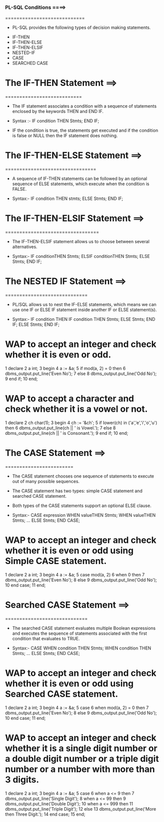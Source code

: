 


###  PL-SQL Conditions ====>
============================

* PL-SQL provides the following types of decision making statements.
- IF-THEN
- IF-THEN-ELSE
- IF-THEN-ELSIF
- NESTED-IF
- CASE
- SEARCHED CASE


# The IF-THEN Statement ==>
===========================

* The IF statement associates a condition with a sequence of statements enclosed by the keywords THEN and END IF.

* Syntax :- 
IF condition THEN
    Stmts;
END IF;

* IF the condition is true, the statements get executed and if the condition is false or NULL then the IF statement does nothing.


# The IF-THEN-ELSE Statement ==>
================================

* A sequence of IF-THEN statements can be followed by an optional sequence of ELSE statements, which execute when the condition is FALSE.

* Syntax:-
IF condition THEN
    stmts;
ELSE
    Stmts;
END IF;


# The IF-THEN-ELSIF Statement ==>
=================================

* The IF-THEN-ELSIF statement allows us to choose between several alternatives.

* Syntax:-
IF conditionTHEN
    Stmts;
ELSIF conditionTHEN
    Stmts;
ELSE
    Stmts;
END IF;


# The NESTED IF Statement ==>
=============================

* PL/SQL allows us to nest the IF-ELSE statements, which means we can use one IF or ELSE IF statement inside another IF or ELSE statement(s).

* Syntax:-
IF condition THEN
    IF condition THEN
        Stmts;
    ELSE
        Stmts;
    END IF;
ELSE
    Stmts;
END IF;


# WAP to accept an integer and check whether it is even or odd.

1  declare
2  a int;
3  begin
4      a := &a;
5      if mod(a, 2) = 0 then
6          dbms_output.put_line('Even No');
7      else
8          dbms_output.put_line('Odd No');
9      end if;
10 end;


# WAP to accept a character and check whether it is a vowel or not.

1  declare
2  ch char(1);
3  begin
4     ch := '&ch';
5     if lower(ch) in ('a','e','i','o','u') then
6        dbms_output.put_line(ch || ' is Vowel.');
7     else
8        dbms_output.put_line(ch || ' is Consonant.');
9     end if;
10 end;


# The CASE Statement ==>
========================

* The CASE statement chooses one sequence of statements to execute out of many possible sequences.

* The CASE statement has two types: simple CASE statement and searched CASE statement.

* Both types of the CASE statements support an optional ELSE clause.

* Syntax:-
CASE expression
    WHEN valueTHEN
        Stmts;
    WHEN valueTHEN
        Stmts;
    ... 
    ELSE
        Stmts;
END CASE;


# WAP to accept an integer and check whether it is even or odd using Simple CASE statement.

1  declare
2  a int;
3  begin
4    a := &a;
5    case mod(a, 2)
6        when 0 then
7            dbms_output.put_line('Even No');
8        else
9            dbms_output.put_line('Odd No');
10    end case;
11 end;


# Searched CASE Statement ==>
=============================

* The searched CASE statement evaluates multiple Boolean expressions and executes the sequence of statements associated with the first condition that evaluates to TRUE.

* Syntax:-
CASE
    WHEN condition THEN
        Stmts;
    WHEN condition THEN
        Stmts;
    ...
    ELSE
        Stmts;
END CASE;


# WAP to accept an integer and check whether it is even or odd using Searched CASE statement.

1  declare
2      a int;
3      begin
4        a := &a;
5        case
6            when mod(a, 2) = 0 then
7                dbms_output.put_line('Even No');
8            else
9                dbms_output.put_line('Odd No');
10       end case;
11  end;


# WAP to accept an integer and check whether it is a single digit number or a double digit number or a triple digit number or a number with more than 3 digits.

1  declare
2      a int;
3      begin
4        a := &a;
5        case
6            when a <= 9 then
7                dbms_output.put_line('Single Digit');
8            when a <= 99 then
9                dbms_output.put_line('Double Digit');
10           when a <= 999 then
11                dbms_output.put_line('Triple Digit');
12           else
13                dbms_output.put_line('More then Three Digit.');
14       end case;
15  end;
